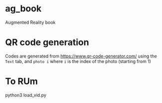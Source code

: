 # ag_book
Augmented Reality book

# QR code generation
Codes are generated from https://www.qr-code-generator.com/ using the `Text` tab, and `photo i` where `i` is the index of the photo (starting from 1)

# To RUm
python3 load_vid.py
